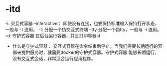 # -itd

-i: 交互式容器 –interactive： 即使没有连接，也要保持标准输入保持打开状态，一般与 -t 连用。
-t: 分配一个伪交互式终端 –tty 分配一个伪tty，一般与 -i 连用。
-d: 守护式容器 在后台运行容器，并且打印容器id

* 什么是守护式容器：
交互式容器在命令结束后停止，当我们需要长期运行的容器来提供服务时，就需要docker的守护式容器。守护式容器 能够长期运行，没有交互式会话，非常适合运行应用程序。